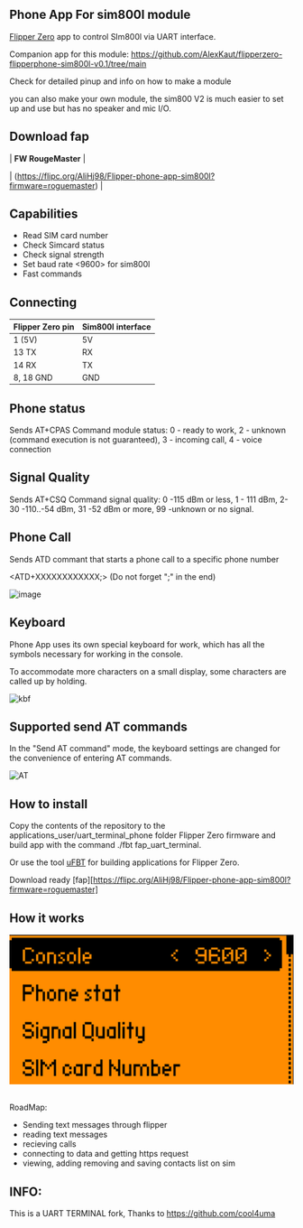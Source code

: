 ## Phone App For sim800l module
[Flipper Zero](https://flipperzero.one/) app to control SIm800l via UART interface.

Companion app for this module:
https://github.com/AlexKaut/flipperzero-flipperphone-sim800l-v0.1/tree/main 

Check for detailed pinup and info on how to make a module

you can also make your own module, the sim800 V2 is much easier to set up and use but has no speaker and mic I/O.
## Download fap
|  **FW RougeMaster** |

| (https://flipc.org/AliHj98/Flipper-phone-app-sim800l?firmware=roguemaster) |

## Capabilities
- Read SIM card number
- Check Simcard status
- Check signal strength
- Set baud rate <9600> for sim800l
- Fast commands

## Connecting
| Flipper Zero pin |Sim800l interface|
| ---------------- | --------------- |
| 1 (5V)           | 5V              |
| 13 TX            | RX              |
| 14 RX            | TX              |
|8, 18 GND         | GND             |

## Phone status
Sends AT+CPAS Command
module status: 0 - ready to work, 2 - unknown (command execution is not guaranteed), 
3 - incoming call, 4 - voice connection

## Signal Quality
Sends AT+CSQ Command
signal quality: 0 -115 dBm or less, 1 - 111 dBm, 2-30 -110..-54 dBm, 31 -52 dBm or more,
99 -unknown or no signal.

## Phone Call
Sends ATD commant that starts a phone call to a specific phone number

<ATD+XXXXXXXXXXXX;> (Do not forget ";" in the end)

![image](https://github.com/AliHj98/Flipper-phone-app-sim800l/assets/99630322/9dffe2c1-a272-4ab1-8879-be632e0f2351)


## Keyboard
Phone App uses its own special keyboard for work, which has all the symbols necessary for working in the console.

To accommodate more characters on a small display, some characters are called up by holding.

![kbf](https://user-images.githubusercontent.com/122148894/212286637-7063f1ee-c6ff-46b9-8dc5-79a5f367fab1.png)

## Supported send AT commands
In the "Send AT command" mode, the keyboard settings are changed for the convenience of entering AT commands.

![AT](https://user-images.githubusercontent.com/122148894/230785072-319fe5c9-deca-49f9-bfe4-5ace89d38d53.png)


## How to install
Copy the contents of the repository to the applications_user/uart_terminal_phone folder Flipper Zero firmware and build app with the command ./fbt fap_uart_terminal.

Or use the tool [uFBT](https://github.com/flipperdevices/flipperzero-ufbt) for building applications for Flipper Zero.

Download ready [fap][https://flipc.org/AliHj98/Flipper-phone-app-sim800l?firmware=roguemaster]

## How it works


![1f](https://github.com/AliHj98/Flipper-phone-app-sim800l/blob/main/photos/Screenshot%202023-12-07%20182019.png)


##

RoadMap:
- Sending text messages through flipper
- reading text messages
- recieving calls
- connecting to data and getting https request
- viewing, adding removing and saving contacts list on sim


## INFO:
This is a UART TERMINAL fork, Thanks to https://github.com/cool4uma
